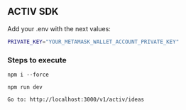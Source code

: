 ## ACTIV SDK

Add your .env with the next values:

```sh
PRIVATE_KEY="YOUR_METAMASK_WALLET_ACCOUNT_PRIVATE_KEY"
```

### Steps to execute

```
npm i --force
```
```
npm run dev
```

```
Go to: http://localhost:3000/v1/activ/ideas
```